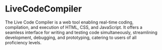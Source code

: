 # LiveCodeCompiler
The Live Code Compiler is a web tool enabling real-time coding, compilation, and execution of HTML, CSS, and JavaScript. It offers a seamless interface for writing and testing code simultaneously, streamlining development, debugging, and prototyping, catering to users of all proficiency levels.

